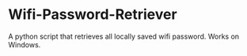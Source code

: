 # Wifi-Password-Retriever
A python script that retrieves all locally saved wifi password. Works on Windows.
